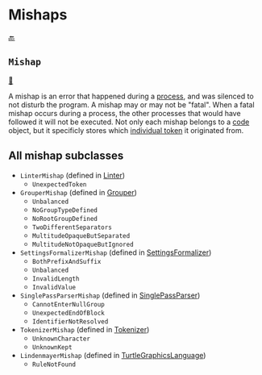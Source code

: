 # Mishaps

[:back:](readme.md)

## `Mishap`

[:scroll:](../lang/Mishap.java)

A mishap is an error that happened during a [process](processing.md#process), and was silenced to not disturb the program. A mishap may or may not be "fatal". When a fatal mishap occurs during a process, the other processes that would have followed it will not be executed. Not only each mishap belongs to a [code](codes.md#code) object, but it specificly stores which [individual token](tokenization.md#individualtoken) it originated from.

## All mishap subclasses

- `LinterMishap` (defined in [Linter](../lang/Linter.java))
  - `UnexpectedToken`
- `GrouperMishap` (defined in [Grouper](Grouper.java))
  - `Unbalanced`
  - `NoGroupTypeDefined`
  - `NoRootGroupDefined`
  - `TwoDifferentSeparators`
  - `MultitudeOpaqueButSeparated`
  - `MultitudeNotOpaqueButIgnored`
- `SettingsFormalizerMishap` (defined in [SettingsFormalizer](SettingsFormalizer.java))
  - `BothPrefixAndSuffix`
  - `Unbalanced`
  - `InvalidLength`
  - `InvalidValue`
- `SinglePassParserMishap` (defined in [SinglePassParser](SinglePassParser.java))
  - `CannotEnterNullGroup`
  - `UnexpectedEndOfBlock`
  - `IdentifierNotResolved`
- `TokenizerMishap` (defined in [Tokenizer](Tokenizer.java))
  - `UnknownCharacter`
  - `UnknownKept`
- `LindenmayerMishap` (defined in [TurtleGraphicsLanguage](TurtleGraphicsLanguage.java))
  - `RuleNotFound`
